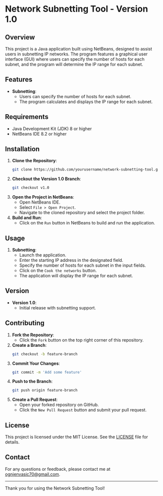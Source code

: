 # Network Subnetting Tool - Version 1.0

## Overview

This project is a Java application built using NetBeans, designed to assist users in subnetting IP networks. The program features a graphical user interface (GUI) where users can specify the number of hosts for each subnet, and the program will determine the IP range for each subnet.

## Features

- **Subnetting**:
  - Users can specify the number of hosts for each subnet.
  - The program calculates and displays the IP range for each subnet.

## Requirements

- Java Development Kit (JDK) 8 or higher
- NetBeans IDE 8.2 or higher

## Installation

1. **Clone the Repository**:
   ```bash
   git clone https://github.com/yourusername/network-subnetting-tool.git
   ```
2. **Checkout the Version 1.0 Branch**:
   ```bash
   git checkout v1.0
   ```
3. **Open the Project in NetBeans**:
   - Open NetBeans IDE.
   - Select `File > Open Project`.
   - Navigate to the cloned repository and select the project folder.
4. **Build and Run**:
   - Click on the `Run` button in NetBeans to build and run the application.

## Usage

1. **Subnetting**:
   - Launch the application.
   - Enter the starting IP address in the designated field.
   - Specify the number of hosts for each subnet in the input fields.
   - Click on the `Cook the networks` button.
   - The application will display the IP range for each subnet.

## Version

- **Version 1.0**:
  - Initial release with subnetting support.

## Contributing

1. **Fork the Repository**:
   - Click the `Fork` button on the top right corner of this repository.
2. **Create a Branch**:
   ```bash
   git checkout -b feature-branch
   ```
3. **Commit Your Changes**:
   ```bash
   git commit -m 'Add some feature'
   ```
4. **Push to the Branch**:
   ```bash
   git push origin feature-branch
   ```
5. **Create a Pull Request**:
   - Open your forked repository on GitHub.
   - Click the `New Pull Request` button and submit your pull request.

## License

This project is licensed under the MIT License. See the [LICENSE](LICENSE) file for details.

## Contact

For any questions or feedback, please contact me at ognjenvasic70@gmail.com.

---

Thank you for using the Network Subnetting Tool!
